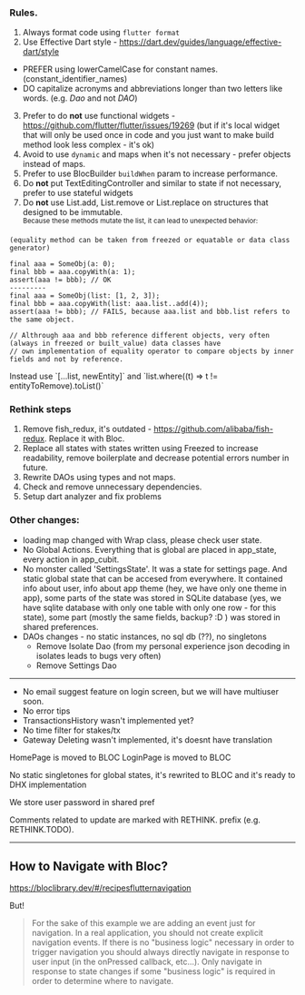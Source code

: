 ### Rules.

1. Always format code using `flutter format`
2. Use Effective Dart style - https://dart.dev/guides/language/effective-dart/style
* PREFER using lowerCamelCase for constant names. (constant_identifier_names)
* DO capitalize acronyms and abbreviations longer than two letters like words. (e.g. *Dao* and not *DAO*)
3. Prefer to do **not** use functional widgets - https://github.com/flutter/flutter/issues/19269 (but if it's local widget that will only be used once in code and you just want to make build method look less complex - it's ok)
4. Avoid to use `dynamic` and maps when it's not necessary - prefer objects instead of maps. 
5. Prefer to use BlocBuilder `buildWhen` param to increase performance.
6. Do **not** put TextEditingController and similar to state if not necessary, prefer to use stateful widgets 
7. Do **not** use List.add, List.remove or List.replace on structures that designed to be immutable.  
<sup>Because these methods mutate the list, it can lead to unexpected behavior:
```
(equality method can be taken from freezed or equatable or data class generator)

final aaa = SomeObj(a: 0);
final bbb = aaa.copyWith(a: 1);
assert(aaa != bbb); // OK
---------
final aaa = SomeObj(list: [1, 2, 3]);
final bbb = aaa.copyWith(list: aaa.list..add(4));
assert(aaa != bbb); // FAILS, because aaa.list and bbb.list refers to the same object. 

// Althrough aaa and bbb reference different objects, very often (always in freezed or built_value) data classes have 
// own implementation of equality operator to compare objects by inner fields and not by reference.
```
</sup>  
Instead use `[...list, newEntity]` and `list.where((t) => t != entityToRemove).toList()`



### Rethink steps

1. Remove fish_redux, it's outdated - https://github.com/alibaba/fish-redux. Replace it with Bloc.
2. Replace all states with states written using Freezed to increase readability, remove boilerplate and decrease potential errors number in future. 
3. Rewrite DAOs using types and not maps.
4. Check and remove unnecessary dependencies.
5. Setup dart analyzer and fix problems

### Other changes:
* loading map changed with Wrap<T> class, please check user state.
* No Global Actions. Everything that is global are placed in app_state, every action in app_cubit.
* No monster called 'SettingsState'. It was a state for settings page. And static global state that can be accesed from everywhere. It contained info about user, info about app theme (hey, we have only one theme in app), some parts of the state was stored in SQLite database (yes, we have sqlite database with only one table with only one row - for this state), some part (mostly the same fields, backup? :D ) was stored in shared preferences. 
* DAOs changes - no static instances, no sql db (??), no singletons
  * Remove Isolate Dao (from my personal experience json decoding in isolates leads to bugs very often)
  * Remove Settings Dao 

-----

* No email suggest feature on login screen, but we will have multiuser soon.
* No error tips
* TransactionsHistory wasn't implemented yet?
* No time filter for stakes/tx
* Gateway Deleting wasn't implemented, it's doesnt have translation

HomePage is moved to BLOC
LoginPage is moved to BLOC

No static singletones for global states, it's rewrited to BLOC and it's ready to DHX implementation

We store user password in shared pref

Comments related to update are marked with RETHINK. prefix (e.g. RETHINK.TODO).

----------------------------------------------------

## How to Navigate with Bloc?

https://bloclibrary.dev/#/recipesflutternavigation

But!

> For the sake of this example we are adding an event just for navigation. In a real application, you should not create explicit navigation events. If there is no "business logic" necessary in order to trigger navigation you should always directly navigate in response to user input (in the onPressed callback, etc...). Only navigate in response to state changes if some "business logic" is required in order to determine where to navigate.